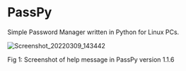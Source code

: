 # PassPy
Simple Password Manager written in Python for Linux PCs.

![Screenshot_20220309_143442](https://user-images.githubusercontent.com/8721711/157452194-055f4a71-bb6d-4c34-9290-cc10151f9d76.png)

Fig 1: Screenshot of help message in PassPy version 1.1.6
